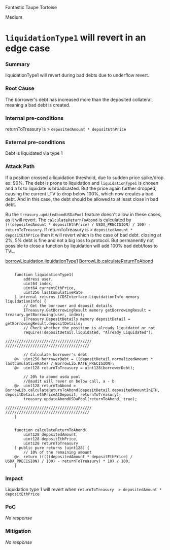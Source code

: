 Fantastic Taupe Tortoise

Medium

# `liquidationType1` will revert in an edge case

### Summary


liquidationType1 will revert during bad debts due to underflow revert.



### Root Cause


The borrower's debt has increased more than the deposited collateral, meaning a bad debt is created.




### Internal pre-conditions


returnToTreasury is > `depositedAmount * depositEthPrice`




### External pre-conditions


Debt is liquidated via type 1


### Attack Path



If a position crossed a liquidation threshold, due to sudden price spike/drop. ex: 90%. The debt is prone to liquidation and `liquidationType1` is chosen and a tx to liquidate is broadcasted. But the price again further dropped, causing the current LTV to drop below 100%, which now creates a bad debt. And in this case, the debt should be allowed to at least close in bad debt.

Bu the `treasury.updateAbondUSDaPool` feature doesn't allow in these cases, as it will revert. The `calculateReturnToAbond` is calculated by `(((depositedAmount * depositEthPrice) / USDA_PRECISION) / 100) - returnToTreasury`. If returnToTreasury is > `depositedAmount * depositEthPrice` then it will revert which is the case of bad debt. closing at 2%, 5% debt is fine and not a big loss to protocol. But permanently not possible to close a function by liquidation will add 100% bad debt/loss to TVL.

[borrowLiquidation.liquidationType1](https://github.com/sherlock-audit/2024-11-autonomint/blob/0d324e04d4c0ca306e1ae4d4c65f0cb9d681751b/Blockchain/Blockchian/contracts/Core_logic/borrowLiquidation.sol#L209-L210)
[BorrowLib.calculateReturnToAbond](https://github.com/sherlock-audit/2024-11-autonomint/blob/0d324e04d4c0ca306e1ae4d4c65f0cb9d681751b/Blockchain/Blockchian/contracts/lib/BorrowLib.sol#L143)

```solidity

    function liquidationType1(
        address user,
        uint64 index,
        uint64 currentEthPrice,
        uint256 lastCumulativeRate
    ) internal returns (CDSInterface.LiquidationInfo memory liquidationInfo) {
        // Get the borrower and deposit details
        ITreasury.GetBorrowingResult memory getBorrowingResult = treasury.getBorrowing(user, index);
        ITreasury.DepositDetails memory depositDetail = getBorrowingResult.depositDetails;
        // Check whether the position is already liquidated or not
        require(!depositDetail.liquidated, "Already Liquidated");

//////////////////////////////////////
/////////////////////////////////////

        // Calculate borrower's debt
    @>  uint256 borrowerDebt = ((depositDetail.normalizedAmount * lastCumulativeRate) / BorrowLib.RATE_PRECISION);
    @>  uint128 returnToTreasury = uint128(borrowerDebt);

        // 20% to abond usda pool 
        //@audit will rever on below call, a - b
    @>  uint128 returnToAbond = BorrowLib.calculateReturnToAbond(depositDetail.depositedAmountInETH, depositDetail.ethPriceAtDeposit, returnToTreasury);
        treasury.updateAbondUSDaPool(returnToAbond, true); 

//////////////////////////////////////
/////////////////////////////////////
    }


    function calculateReturnToAbond(
        uint128 depositedAmount,
        uint128 depositEthPrice,
        uint128 returnToTreasury
    ) public pure returns (uint128) {
        // 10% of the remaining amount
    @>  return (((((depositedAmount * depositEthPrice) / USDA_PRECISION) / 100) - returnToTreasury) * 10) / 100;
    }
```

### Impact



Liquidation type 1 will revert when `returnToTreasury  > depositedAmount * depositEthPrice`




### PoC

_No response_

### Mitigation

_No response_